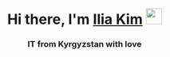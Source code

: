 <h1 align="center">Hi there, I'm <a href="" target="_blank">Ilia Kim</a> 
<img src="https://github.com/blackcater/blackcater/raw/main/images/Hi.gif" height="32"/></h1>
<h3 align="center" color="#fa8e47">IT from Kyrgyzstan with love</h3>
